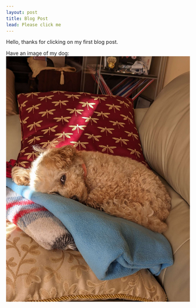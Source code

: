 ```yaml
---
layout: post
title: Blog Post
lead: Please click me
---
```


Hello, thanks for clicking on my first blog post.

Have an image of my dog:
![Image](/assets/images/dog.jpg)